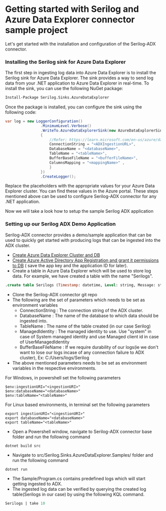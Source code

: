 # Getting started with Serilog and Azure Data Explorer connector sample project
Let's get started with the installation and configuration of the Serilog-ADX connector.

### Installing the Serilog sink for Azure Data Explorer
The first step in ingesting log data into Azure Data Explorer is to install the Serilog sink for Azure Data Explorer. The sink provides a way to send log data from your .NET application to Azure Data Explorer in real-time. To install the sink, you can use the following NuGet package:
```bash
Install-Package Serilog.Sinks.AzureDataExplorer
```

Once the package is installed, you can configure the sink using the following code:
```c#
var log = new LoggerConfiguration()
                .MinimumLevel.Verbose()
                .WriteTo.AzureDataExplorerSink(new AzureDataExplorerSinkOptions
                {
                    //Refer: https://learn.microsoft.com/en-us/azure/data-explorer/kusto/api/connection-strings/kusto
                    ConnectionString = "<ADXIngestionURL>",
                    DatabaseName = "<databaseName>",
                    TableName = "<tableName>",
                    BufferBaseFileName = "<bufferFileName>",
                    ColumnsMapping = "<mappingName>" ,
                    }
                })
                .CreateLogger();
```
Replace the placeholders with the appropriate values for your Azure Data Explorer cluster. You can find these values in the Azure portal.
These steps mentioned above can be used to configure Serilog-ADX connector for any .NET application.

Now we will take a look how to setup the sample Serilog ADX application
### Setting up our Serilog ADX Demo Application
Serilog-ADX connector provides a demo/sample application that can be used to quickly get started with producing logs that can be ingested into the ADX cluster.

- [Create Azure Data Explorer Cluster and DB](https://docs.microsoft.com/en-us/azure/data-explorer/create-cluster-database-portal)
- [Create Azure Active Directory App Registration and grant it permissions to DB](https://docs.microsoft.com/en-us/azure/kusto/management/access-control/how-to-provision-aad-app) (
  save the app key and the application ID for later).
- Create a table in Azure Data Explorer which will be used to store log data. For example, we have created a table with the name "Serilogs".
```sql
.create table Serilogs (Timestamp: datetime, Level: string, Message: string, Exception: string, Properties: dynamic, Position: dynamic, Elapsed: int)
```
- Clone the Serilog-ADX connector git repo
- The following are the set of parameters which needs to be set as environment variables
  - ConnectionString : The connection string of the ADX cluster.
  - DatabaseName : The name of the database to which data should be ingested into.
  - TableName : The name of the table created (in our case Serilog)
  - ManagedIdentity : The managed identity to use. Use "system" in case of System managed identity and use Managed client id in case of UserManagedIdentity
  - BufferBaseFileName : If we require durability of our logs(ie we don't want to lose our logs incase of any connection failure to ADX cluster), Ex: C:/Users/logs/Serilog
- The above mentioned parameters needs to be set as environment variables in the respective environments. 
 
For Windows, in powershell set the following parameters

```shell
$env:ingestionURI="<ingestionURI>"
$env:databaseName="<databaseName>"
$env:tableName="<tableName>"
```
 For Linux based environments, in terminal set the following parameters
```shell
export ingestionURI="<ingestionURI>"
export databaseName="<databaseName>"
export tableName="<tableName>"
```
- Open a Powershell window, navigate to Serilog-ADX connector base folder and run the following command
```shell
dotnet build src
```
- Navigate to src/Serilog.Sinks.AzureDataExplorer.Samples/ folder and run the following command
```shell
dotnet run
 ```
- The Sample/Program.cs contains predefined logs which will start getting ingested to ADX.
- The ingested log data can be verified by querying the created log table(Serilogs in our case) by using the following KQL command.
```sql
Serilogs | take 10
```

